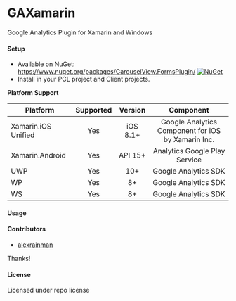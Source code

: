 # GAXamarin

Google Analytics Plugin for Xamarin and Windows

#### Setup
* Available on NuGet: https://www.nuget.org/packages/CarouselView.FormsPlugin/ [![NuGet](https://img.shields.io/nuget/v/Plugin.GAXamarin.svg?label=NuGet)](https://www.nuget.org/packages/Plugin.GAXamarin/)
* Install in your PCL project and Client projects.

**Platform Support**

|Platform|Supported|Version|Component|
| ------------------- | :-----------: | :-----------: | :------------------: |
|Xamarin.iOS Unified|Yes|iOS 8.1+|Google Analytics Component for iOS by Xamarin Inc.|
|Xamarin.Android|Yes|API 15+|Analytics Google Play Service|
|UWP|Yes|10+|Google Analytics SDK|
|WP|Yes|8+|Google Analytics SDK|
|WS|Yes|8+|Google Analytics SDK|

#### Usage



#### Contributors
* [alexrainman](https://github.com/alexrainman)

Thanks!

#### License
Licensed under repo license
